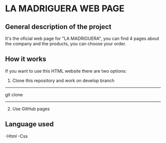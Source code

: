 # LA MADRIGUERA WEB PAGE

## General description of the project
It's the oficial web page for "LA MADRIGUERA", you can find 4 pages about
the company and the products, you can choose your order.

## How it works 
If you want to use this HTML website there are two options:
1. Clone this repository and work on develop branch 
***
git clone 
***
2. Use GitHub pages 

## Language used
-Html
-Css